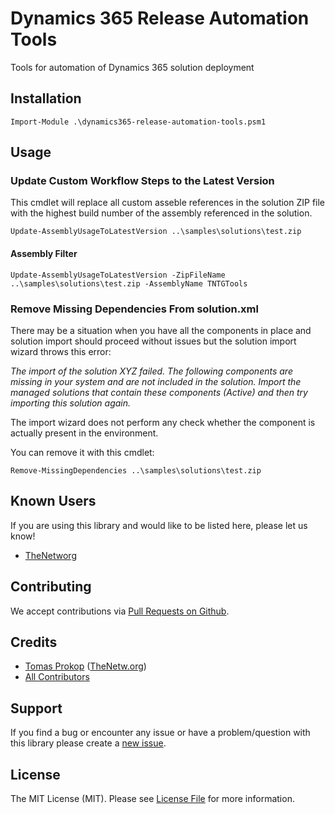 # Dynamics 365 Release Automation Tools
Tools for automation of Dynamics 365 solution deployment

## Installation

```
Import-Module .\dynamics365-release-automation-tools.psm1
```

## Usage

### Update Custom Workflow Steps to the Latest Version

This cmdlet will replace all custom asseble references in the solution ZIP file with the highest build number of the assembly referenced in the solution.

```
Update-AssemblyUsageToLatestVersion ..\samples\solutions\test.zip
```

#### Assembly Filter
```
Update-AssemblyUsageToLatestVersion -ZipFileName ..\samples\solutions\test.zip -AssemblyName TNTGTools
```

### Remove Missing Dependencies From solution.xml

There may be a situation when you have all the components in place and solution import should proceed without issues but the solution import wizard throws this error:

*The import of the solution XYZ failed. The following components are missing in your system and are not included in the solution. Import the managed solutions that contain these components (Active) and then try importing this solution again.*

The import wizard does not perform any check whether the component is actually present in the environment.

You can remove it with this cmdlet:

```
Remove-MissingDependencies ..\samples\solutions\test.zip
```

## Known Users
If you are using this library and would like to be listed here, please let us know!
- [TheNetworg](https://blog.thenetw.org)

## Contributing
We accept contributions via [Pull Requests on Github](https://github.com/TheNetworg/dynamics365-release-automation-tools).

## Credits
- [Tomas Prokop](https://github.com/TomProkop) ([TheNetw.org](https://thenetw.org))
- [All Contributors](https://github.com/TheNetworg/dynamics365-release-automation-tools/contributors)

## Support
If you find a bug or encounter any issue or have a problem/question with this library please create a [new issue](https://github.com/TheNetworg/dynamics365-release-automation-tools/issues).

## License
The MIT License (MIT). Please see [License File](https://github.com/TheNetworg/dynamics365-release-automation-tools/blob/master/LICENSE) for more information.